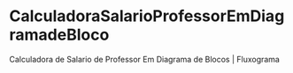 # CalculadoraSalarioProfessorEmDiagramadeBloco
 Calculadora de Salario de Professor Em Diagrama de Blocos | Fluxograma
